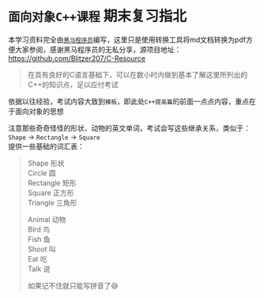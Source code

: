 # `面向对象C++课程` 期末复习指北  

本学习资料完全由[`黑马程序员`](https://github.com/itheima1)编写，这里只是使用转换工具将md文档转换为pdf方便大家参阅，感谢黑马程序员的无私分享，源项目地址：https://github.com/Blitzer207/C-Resource  

> 在具有良好的C语言基础下，可以在数小时内做到基本了解这里所列出的C++的知识点，足以应付考试  

依据以往经验，考试内容大致到`模板`，即此处`C++提高篇`的前面一点点内容，重点在于面向对象的思想

注意那些奇奇怪怪的形状、动物的英文单词，考试会写这些继承关系，类似于：`Shape` -> `Rectangle` -> `Square`  
提供一些基础的词汇表：
> Shape 形状  
> Circle 圆  
> Rectangle 矩形  
> Square 正方形  
> Triangle 三角形  
> 
> Animal 动物  
> Bird 鸟  
> Fish 鱼  
> Shoot 叫  
> Eat 吃  
> Talk 说  
> 
> 如果记不住就只能写拼音了😅

